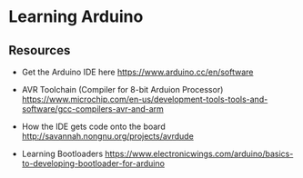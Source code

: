 # Learning Arduino

## Resources
- Get the Arduino IDE here
https://www.arduino.cc/en/software

- AVR Toolchain (Compiler for 8-bit Arduion Processor)
https://www.microchip.com/en-us/development-tools-tools-and-software/gcc-compilers-avr-and-arm

- How the IDE gets code onto the board
http://savannah.nongnu.org/projects/avrdude

- Learning Bootloaders
https://www.electronicwings.com/arduino/basics-to-developing-bootloader-for-arduino

